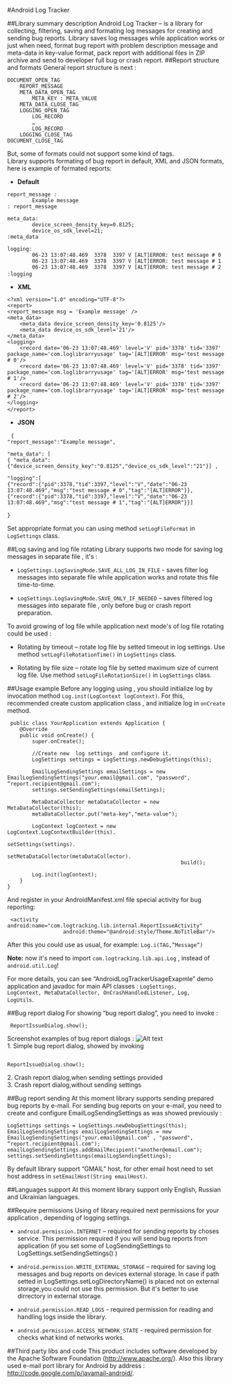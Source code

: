 #Android Log Tracker

##Library summary description
Android Log Tracker – is a library for collecting, filtering, saving and formating log messages for creating and sending bug reports. Library  saves log messages while application works or just when need, format bug report with problem description message and meta-data in key-value format, pack report with additional files in ZIP archive and send to developer full bug or crash report.
##Report structure and formats
General report structure is next :

<pre><code>DOCUMENT_OPEN_TAG
	REPORT_MESSAGE
	META_DATA_OPEN_TAG
		META_KEY : META_VALUE
	META_DATA_CLOSE_TAG
	LOGGING_OPEN_TAG
		LOG_RECORD
		…
		LOG_RECORD
	LOGGING_CLOSE_TAG
DOCUMENT_CLOSE_TAG </code></pre>

But, some of formats could not support some kind of tags.
<br>Library supports formating of bug report in default, XML and JSON formats, here is example of formated reports: 

- **Default**

<pre><code>report_message : 
		Example message
: report_message 

meta_data: 
		device_screen_density_key=0.8125; 
		device_os_sdk_level=21; 
:meta_data 

logging: 
		06-23 13:07:48.469  3378  3397 V [ALT]ERROR: test message # 0 
		06-23 13:07:48.469  3378  3397 V [ALT]ERROR: test message # 1 
		06-23 13:07:48.469  3378  3397 V [ALT]ERROR: test message # 2 
:logging </code> </pre>

- **XML**

<pre><code>&lt;?xml version="1.0" encoding="UTF-8"?> 
&lt;report> 
&lt;report_message msg = 'Example message' /> 
&lt;meta_data> 
	&lt;meta_data device_screen_density_key='0.8125'/> 
	&lt;meta_data device_os_sdk_level='21'/> 
&lt;/meta_data> 
&lt;logging> 
	&lt;record date='06-23 13:07:48.469' level='V' pid='3378' tid='3397' 	package_name='com.loglibrarryusage' tag='[ALT]ERROR' msg='test message # 0'/> 
	&lt;record date='06-23 13:07:48.469' level='V' pid='3378' tid='3397' 	package_name='com.loglibrarryusage' tag='[ALT]ERROR' msg='test message # 1'/> 
	&lt;record date='06-23 13:07:48.469' level='V' pid='3378' tid='3397' 	package_name='com.loglibrarryusage' tag='[ALT]ERROR' msg='test message # 2'/> 
&lt;/logging> 
&lt;/report> </code> </pre>

- **JSON**

<pre> <code>{ 
"report_message":"Example message", 

"meta_data": [ 
{ "meta_data":{"device_screen_density_key":"0.8125","device_os_sdk_level":"21"}] , 

"logging":[ 
{"record":{"pid":3378,"tid":3397,"level":"V","date":"06-23 13:07:48.469","msg":"test message # 0","tag":"[ALT]ERROR"}}, 
{"record":{"pid":3378,"tid":3397,"level":"V","date":"06-23 13:07:48.469","msg":"test message # 1","tag":"[ALT]ERROR"}}] 

}</code> </pre>

Set appropriate format you can using method <code>setLogFileFormat</code> in <code>LogSettings</code> class. 

##Log saving and log file rotating
Library supports two mode for saving log messages in separate file , it's : 
- <code>LogSettings.LogSavingMode.SAVE_ALL_LOG_IN_FILE</code>  - saves filter log messages into separate file while application works and rotate this file time-to-time.
 
- <code>LogSettings.LogSavingMode.SAVE_ONLY_IF_NEEDED</code> – saves filtered log messages 	into separate file , only before bug or crash report preparation.

To avoid growing of log file while application next mode's of log file rotating could be used : 
- Rotating by timeout – rotate log file by setted timeout in log settings. Use method <code>setLogFileRotationTime()</code> in <code>LogSettings</code> class.

- Rotating by file size – rotate log file by setted maximum size of current log file. Use method <code>setLogFileRotationSize()</code>  in <code>LogSettings</code> class.


##Usage example
Before any logging using , you should initialize log by invocation method <code>Log.init(LogContext logContext)</code>. For this, recommended create custom application class , and initialize log in <code>onCreate</code> method. 

<pre><code> public class YourApplication extends Application {
	@Override
	public void onCreate() {
		super.onCreate();
	
		//Create new  log settings  and configure it. 
		LogSettings settings = LogSettings.newDebugSettings(this);

		EmailLogSendingSettings emailSettings = new EmailLogSendingSettings("your.email@gmail.com", "password", “report.recipient@gmail.com");
		settings.setSendingSettings(emailSettings);
		
		MetaDataCollector metaDataCollector = new MetaDataCollector(this);
		metaDataCollector.put("meta-key","meta-value");
        
		LogContext logContext = new LogContext.LogContextBuilder(this).
														setSettings(settings).
														setMetaDataCollector(metaDataCollector).
														build();
    
		Log.init(logContext);
	}
}
</code></pre>

And register in your AndroidManifest.xml file special activity for bug reporting:  
<pre><code> &lt;activity android:name="com.logtracking.lib.internal.ReportIssueActivity"
            	  android:theme="@android:style/Theme.NoTitleBar"/> </code></pre>

After this you could use as usual, for example: <code>Log.i(TAG,”Message”)</code>

**Note:** now it's need to import <code>com.logtracking.lib.api.Log</code> , instead of <code>android.util.Log</code>!

For more details, you can see “AndroidLogTrackerUsageExapmle” demo application and javadoc for main API classes :  <code>LogSettings, LogContext, MetaDataCollector, OnCrashHandledListener, Log, LogUtils</code>.

##Bug report dialog
For showing “bug report dialog”, you need to invoke :
<pre><code> ReportIssueDialog.show(); </code></pre>
Screenshot examples of bug report dialogs : 
![Alt text](http://s24.postimg.org/bhsj72jgl/Untitled.png)
<br>1. Simple bug report dialog, showed by invoking <pre><code> ReportIssueDialog.show(); </code></pre>
2. Crash report dialog,when sending settings provided
<br>3. Crash report dialog,without sending settings

##Bug report sending
At this moment library supports sending prepared bug reports by e-mail. For sending bug reports on your e-mail, you need to create and configure  EmailLogSendingSettings as was showed previously : 

<pre><code>LogSettings settings = LogSettings.newDebugSettings(this);
EmailLogSendingSettings emailLogSendingSettings = new EmailLogSendingSettings("your.email@gmail.com" , "password", “report.recipient@gmail.com");
emailLogSendingSettings.addEmailRecipient("another@email.com");
settings.setSendingSettings(emailLogSendingSettings);
</code></pre>

By default library support “GMAIL”  host, for other email host need to set host address in 
<code>setEmailHost(String emailHost)</code>. 

##Languages support
At this moment library support only English, Russian and Ukrainian languages.

##Require permissions
Using of library required next permissions for your application , depending of logging settings.

* <code>android.permission.INTERNET</code> – required for sending reports by choses service. This permission required if you will send bug reports from application (if you set some of LogSendingSettings to LogSettings.setSendingSettings() )

* <code>android.permission.WRITE_EXTERNAL_STORAGE</code> – required for saving log messages and bug reports on devices external storage. In case if path setted in LogSettings.setLogDirectoryName() is placed not on external storage,you could not use this permission. But it's better to use dirrectory in external storage.

* <code>android.permission.READ_LOGS</code>  - required permission for reading and handling logs inside the library.

* <code>android.permission.ACCESS_NETWORK_STATE</code> -  required permission for  checks what kind of networks works.   

##Third party libs and code
This product includes software developed by the  Apache Software Foundation (http://www.apache.org/).  Also this library used e-mail port library for Android by address : http://code.google.com/p/javamail-android/.

